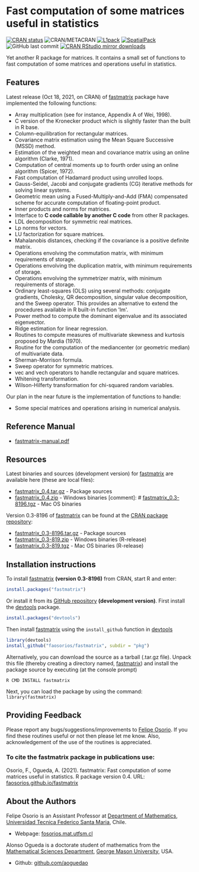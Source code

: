 # Fast computation of some matrices useful in statistics

[![CRAN status](http://www.r-pkg.org/badges/version/fastmatrix)](https://cran.r-project.org/package=fastmatrix)
![CRAN/METACRAN](https://img.shields.io/cran/l/fastmatrix?color=informational)
[![L1pack](https://img.shields.io/badge/Support-L1pack-orange)](https://cran.r-project.org/package=L1pack)
[![SpatialPack](https://img.shields.io/badge/Support-SpatialPack-orange)](https://cran.r-project.org/package=SpatialPack)
![GitHub last commit](https://img.shields.io/github/last-commit/faosorios/fastmatrix)
[![CRAN RStudio mirror downloads](http://cranlogs.r-pkg.org/badges/fastmatrix)](https://cran.r-project.org/package=fastmatrix)

Yet another R package for matrices. It contains a small set of functions to fast computation of some matrices and operations useful in statistics.

## Features

Latest release (Oct 18, 2021, on CRAN) of [fastmatrix](https://github.com/faosorios/fastmatrix) package have implemented the following functions:
* Array multiplication (see for instance, Appendix A of Wei, 1998).
* C version of the Kronecker product which is slightly faster than the built in R base.
* Column-equilibration for rectangular matrices.
* Covariance matrix estimation using the Mean Square Successive (MSSD) method.
* Estimation of the weighted mean and covariance matrix using an online algorithm (Clarke, 1971).
* Computation of central moments up to fourth order using an online algorithm (Spicer, 1972).
* Fast computation of Hadamard product using unrolled loops.
* Gauss-Seidel, Jacobi and conjugate gradients (CG) iterative methods for solving linear systems.
* Geometric mean using a Fused-Multiply-and-Add (FMA) compensated scheme for accurate computation of floating-point product.
* Inner products and norms for matrices.
* Interface to **C code callable by another C code** from other R packages.
* LDL decomposition for symmetric real matrices.
* Lp norms for vectors.
* LU factorization for square matrices.
* Mahalanobis distances, checking if the covariance is a positive definite matrix.
* Operations envolving the commutation matrix, with minimum requirements of storage.
* Operations envolving the duplication matrix, with minimum requirements of storage.
* Operations envolving the symmetrizer matrix, with minimum requirements of storage.
* Ordinary least-squares (OLS) using several methods: conjugate gradients, Cholesky, QR decomposition, singular value decomposition, and the Sweep operator. This provides an alternative to extend the procedures available in R built-in function 'lm'.
* Power method to compute the dominant eigenvalue and its associated eigenvector.
* Ridge estimation for linear regression.
* Routines to compute measures of multivariate skewness and kurtosis proposed by Mardia (1970).
* Routine for the computation of the mediancenter (or geometric median) of multivariate data.
* Sherman-Morrison formula.
* Sweep operator for symmetric matrices.
* vec and vech operators to handle rectangular and square matrices.
* Whitening transformation.
* Wilson-Hilferty transformation for chi-squared random variables.

Our plan in the near future is the implementation of functions to handle:
* Some special matrices and operations arising in numerical analysis.

## Reference Manual

* [fastmatrix-manual.pdf](https://github.com/faosorios/fastmatrix/blob/master/man/fastmatrix-manual.pdf)

## Resources

Latest binaries and sources (development version) for [fastmatrix](https://github.com/faosorios/fastmatrix) are available here (these are local files):

* [fastmatrix_0.4.tar.gz](https://github.com/faosorios/fastmatrix/blob/master/sources/fastmatrix_0.4.tar.gz) - Package sources
* [fastmatrix_0.4.zip](https://github.com/faosorios/fastmatrix/blob/master/binaries/fastmatrix_0.4.zip) - Windows binaries
[comment]: # [fastmatrix_0.3-8196.tgz](https://github.com/faosorios/fastmatrix/blob/master/binaries/fastmatrix_0.3-8196.tgz) - Mac OS binaries

Version 0.3-8196 of [fastmatrix](https://github.com/faosorios/fastmatrix) can be found at the [CRAN package repository](https://cran.r-project.org/package=fastmatrix):

* [fastmatrix_0.3-8196.tar.gz](https://cran.r-project.org/src/contrib/fastmatrix_0.3-8196.tar.gz) - Package sources
* [fastmatrix_0.3-819.zip](https://cran.r-project.org/bin/windows/contrib/4.0/fastmatrix_0.3-819.zip) - Windows binaries (R-release)
* [fastmatrix_0.3-819.tgz](https://cran.r-project.org/bin/macosx/contrib/4.0/fastmatrix_0.3-819.tgz) - Mac OS binaries (R-release)

## Installation instructions

To install [fastmatrix](https://github.com/faosorios/fastmatrix) **(version 0.3-8196)** from CRAN, start R and enter:
```r
install.packages("fastmatrix")
```

Or install it from its [GitHub repository](https://github.com/faosorios/fastmatrix) **(development version)**. First install the [devtools](https://devtools.r-lib.org/) package.
```r
install.packages("devtools")
```

Then install [fastmatrix](https://github.com/faosorios/fastmatrix) using the `install_github` function in [devtools](https://devtools.r-lib.org/)
```r
library(devtools)
install_github("faosorios/fastmatrix", subdir = "pkg")
```

Alternatively, you can download the source as a tarball (.tar.gz file). Unpack this file (thereby creating a directory named, [fastmatrix](https://github.com/faosorios/fastmatrix)) and install the package source by executing (at the console prompt)
```
R CMD INSTALL fastmatrix
```

Next, you can load the package by using the command: `library(fastmatrix)`

## Providing Feedback

Please report any bugs/suggestions/improvements to [Felipe Osorio](http://fosorios.mat.utfsm.cl/). If you find these routines useful or not then please let me know. Also, acknowledgement of the use of the routines is appreciated.

### To cite the fastmatrix package in publications use:

Osorio, F., Ogueda, A. (2021). fastmatrix: Fast computation of some matrices useful in statistics. 
R package version 0.4. URL: [faosorios.github.io/fastmatrix](https://faosorios.github.io/fastmatrix/)

## About the Authors

Felipe Osorio is an Assistant Professor at [Department of Mathematics](http://www.mat.utfsm.cl/), [Universidad Tecnica Federico Santa Maria](http://www.usm.cl/), Chile.
* Webpage: [fosorios.mat.utfsm.cl](http://fosorios.mat.utfsm.cl/)

Alonso Ogueda is a doctorate student of mathematics from the [Mathematical Sciences Department](https://catalog.gmu.edu/colleges-schools/science/mathematical-sciences/), [George Mason University](https://www2.gmu.edu/), USA.
* Github: [github.com/aoguedao](https://github.com/aoguedao)


